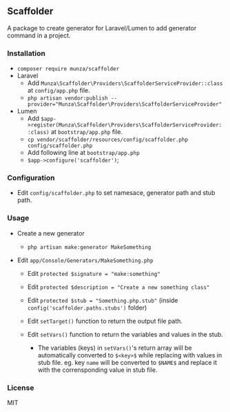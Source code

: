 ## Scaffolder

A package to create generator for Laravel/Lumen to add generator command in a project.

### Installation
- `composer require munza/scaffolder`
- Laravel
    - Add `Munza\Scaffolder\Providers\ScaffolderServiceProvider::class` at `config/app.php` file.
    - `php artisan vendor:publish --provider="Munza\Scaffolder\Providers\ScaffolderServiceProvider"`
- Lumen
    - Add `$app->register(Munza\Scaffolder\Providers\ScaffolderServiceProvider::class)` at `bootstrap/app.php` file.
    - `cp vendor/scaffolder/resources/config/scaffolder.php config/scaffolder.php`
    - Add following line at `bootstrap/app.php`
    - `$app->configure('scaffolder')`;

### Configuration
- Edit `config/scaffolder.php` to set namesace, generator path and stub path.

### Usage
- Create a new generator
    - `php artisan make:generator MakeSomething`


- Edit `app/Console/Generators/MakeSomething.php`

    - Edit `protected $signature = "make:something"`

    - Edit `protected $description = "Create a new something class"`

    - Edit `protected $stub = "Something.php.stub"` (inside `config('scaffolder.paths.stubs')` folder)

    - Edit `setTarget()` function to return the output file path.

    - Edit `setVars()` function to return the variables and values in the stub.
        - The variables (keys) in `setVars()`'s return array will be automatically converted to `$<key>$` while replacing with values in stub file. eg. key `name` will be converted to `$NAME$` and replace it with the corrensponding value in stub file.

### License
MIT
